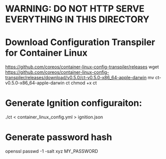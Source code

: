 # WARNING: DO NOT HTTP SERVE EVERYTHING IN THIS DIRECTORY

# Download Configuration Transpiler for Container Linux
https://github.com/coreos/container-linux-config-transpiler/releases
  wget https://github.com/coreos/container-linux-config-transpiler/releases/download/v0.5.0/ct-v0.5.0-x86_64-apple-darwin
  mv ct-v0.5.0-x86_64-apple-darwin ct
  chmod +x ct

# Generate Ignition configuraiton:
./ct < container_linux_config.yml > ignition.json

# Generate password hash
openssl passwd -1 -salt xyz MY_PASSWORD

